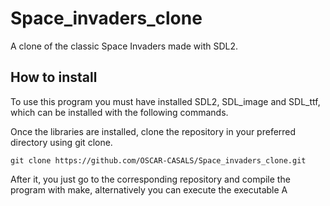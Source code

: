 # Space_invaders_clone
A clone of the classic Space Invaders made with SDL2.

## How to install
To use this program you must have installed SDL2, SDL_image and SDL_ttf, which can be installed with the following commands.

Once the libraries are installed, clone the repository in your preferred directory using git clone.

```
git clone https://github.com/OSCAR-CASALS/Space_invaders_clone.git
```

After it, you just go to the corresponding repository and compile the program with make, alternatively you can execute the executable A 

